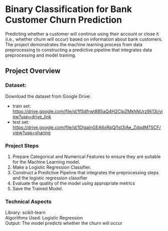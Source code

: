 # Binary Classification for Bank Customer Churn Prediction

Predicting whether a customer will continue using their account or close it (i.e., whether churn will occur) based on information about bank customers.
The project demonstrates the machine learning process from data preprocessing to constructing a predictive pipeline that integrates data preprocessing and model training.

## Project Overview

### Dataset:

Download the dataset from Google Drive:

* train set: https://drive.google.com/file/d/1fSdfrwt8B5aQ4H2CIpZMkhNUrz9Ii13i/view?usp=drive_link  
* test set: https://drive.google.com/file/d/1DIgalnGEA6xRpQl1st3jAe_ZdqdM7SCF/view?usp=sharing  

### Project Steps

1. Prepare Categorical and Numerical Features to ensure they are suitable for the Machine Learning model.
2. Make a Logistic Regression Classifier.
3. Construct a Predictive Pipeline that integrates the preprocessing steps and the logistic regression classifier
4. Evaluate the quality of the model using appropriate metrics
5. Save the Trained Model.
 
### Technical Aspects

  Library: scikit-learn  
  Algorithms Used: Logistic Regression  
  Output: The model predicts whether the churn will occur  

